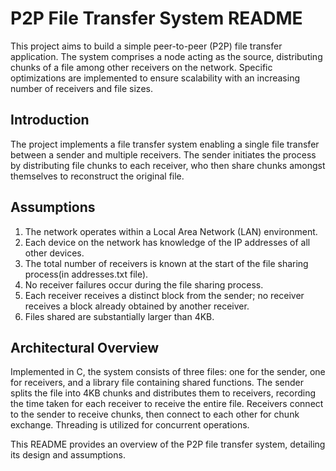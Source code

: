 # P2P File Transfer System README

This project aims to build a simple peer-to-peer (P2P) file transfer application. The system comprises a node acting as the source, distributing chunks of a file among other receivers on the network. Specific optimizations are implemented to ensure scalability with an increasing number of receivers and file sizes.

## Introduction

The project implements a file transfer system enabling a single file transfer between a sender and multiple receivers. The sender initiates the process by distributing file chunks to each receiver, who then share chunks amongst themselves to reconstruct the original file.

## Assumptions

1. The network operates within a Local Area Network (LAN) environment.
2. Each device on the network has knowledge of the IP addresses of all other devices.
3. The total number of receivers is known at the start of the file sharing process(in addresses.txt file).
4. No receiver failures occur during the file sharing process.
5. Each receiver receives a distinct block from the sender; no receiver receives a block already obtained by another receiver.
6. Files shared are substantially larger than 4KB.

## Architectural Overview

Implemented in C, the system consists of three files: one for the sender, one for receivers, and a library file containing shared functions. The sender splits the file into 4KB chunks and distributes them to receivers, recording the time taken for each receiver to receive the entire file. Receivers connect to the sender to receive chunks, then connect to each other for chunk exchange. Threading is utilized for concurrent operations.

This README provides an overview of the P2P file transfer system, detailing its design and assumptions.
